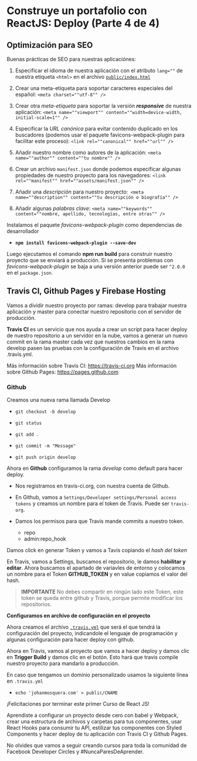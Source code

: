# Construye un portafolio con ReactJS: Deploy (Parte 4 de 4)


## Optimización para SEO

Buenas prácticas de SEO para nuestras aplicaciónes:

1.  Especificar el idioma de nuestra aplicación con el atributo `lang=""` de nuestra etiqueta `<html>` en el archivo [`public/index.html`](../public/index.html)

2.  Crear una meta-etiqueta para soportar caracteres especiales del español: `<meta charset=""utf-8"" />`

3. Crear otra _meta-etiqueta_ para soportar la versión _**responsive**_ de nuestra aplicación: `<meta name=""viewport"" content=""width=device-width, initial-scale=1"" />`

4. Especificar la _URL canónica_ para evitar contenido duplicado en los buscadores (podemos usar el paquete favicons-webpack-plugin para facilitar este proceso): `<link rel=""canonical"" href=""url"" />`

5. Añadir nuestro nombre como autores de la aplicación: `<meta name=""author"" content=""tu nombre"" />`

6. Crear un archivo `manifest.json` donde podemos especificar algunas propiedades de nuestro proyecto para los navegadores: `<link rel=""manifest"" href=""assets/manifest.json"" />`

7. Añadir una _descripción_ para nuestro proyecto:` <meta name=""description"" content=""tu descripción o biografía"" />`

8. Añadir algunas _palabras clave_: `<meta name=""keywords"" content=""nombre, apellido, tecnologías, entre otras"" />`


Instalamos el paquete _favicons-webpack-plugin_ como dependencias de desarrollador

- **`npm install favicons-webpack-plugin --save-dev`**


Luego ejecutamos el comando **npm run build** para construir nuestro proyecto que se enviará a producción. Si se presenta problemas con _favicons-webpack-plugin_ se baja a una versión anterior puede ser `^2.0.0` en el `package.json`.


## Travis CI, Github Pages y Firebase Hosting

Vamos a dividir nuestro proyecto por ramas: develop para trabajar nuestra aplicación y master para conectar nuestro repositorio con el servidor de producción.

**Travis CI** es un servicio que nos ayuda a crear un script para hacer deploy de nuestro repositorio a un servidor en la nube, vamos a generar un nuevo commit en la rama master cada vez que nuestros cambios en la rama develop pasen las pruebas con la configuración de Travis en el archivo .travis.yml.

Más información sobre Travis CI: https://travis-ci.org
Más información sobre Github Pages: https://pages.github.com


### Github

Creamos una nueva rama llamada Develop

- `git checkout -b develop`

- `git status`

- `git add .`

- `git commit -m "Message"`

- `git push origin develop`


Ahora en **Github** configuramos la rama _develop_ como default para hacer deploy.

- Nos registramos en travis-ci.org, con nuestra cuenta de Github.

- En Github, vamos a `Settings/Developer settings/Personal access tokens` y creamos un nombre para el token de Travis. Puede ser `travis-org`.

- Damos los permisos para que Travis mande commits a nuestro token.
  - repo 
  - admin:repo_hook 

Damos click en generar Token y vamos a Tavis copiando el _hash del token_


En Travis, vamos a Settings, buscamos el repositorio, le damos **habilitar y editar**. Ahora buscamos el apartado de variavles de entorno y colocamos un nombre para el Token **GITHUB_TOKEN** y en value copiamos el valor del hash.

> **IMPORTANTE** No debes compartir en ningún lado este Token, este token se queda entre github y Travis, porque permite modificar los repositorios.


**Configuramos en archivo de configuración en el proyecto**

Ahora creamos el archivo [`.travis.yml`](../.travis.yml) que será el que tendrá la configuración del proyecto, indicandole el lenguaje de programación y algunas configuración para hacer deploy con github.

Ahora en Travis, vamos al proyecto que vamos a hacer deploy y damos clic en **Trigger Build** y damos clic en el botón.
Esto hará que travis compile nuestro proyecto para mandarlo a producción.


En caso que tengamos un dominio personalizado usamos la siguiente línea en `.travis.yml`

- `echo 'johanmosquera.com' > public/CNAME`


¡Felicitaciones por terminar este primer Curso de React JS!

Aprendiste a configurar un proyecto desde cero con babel y Webpack, crear una estructura de archivos y carpetas para tus componentes, usar React Hooks para consumir tu API, estilizar tus componentes con Styled Components y hacer deploy de tu aplicación con Travis CI y Github Pages.

No olvides que vamos a seguir creando cursos para toda la comunidad de Facebook Developer Circles y #NuncaParesDeAprender.
